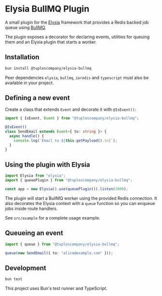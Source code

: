 # Elysia BullMQ Plugin

A small plugin for the [Elysia](https://elysiajs.com) framework that provides a
Redis backed job queue using [BullMQ](https://docs.bullmq.io/).

The plugin exposes a decorator for declaring events, utilities for queuing them
and an Elysia plugin that starts a worker.

## Installation

```bash
bun install @tuplescompany/elysia-bullmq
```

Peer dependencies `elysia`, `bullmq`, `ioredis` and `typescript` must also be
available in your project.

## Defining a new event

Create a class that extends `Event` and decorate it with `@IsEvent()`:

```ts
import { IsEvent, Event } from "@tuplescompany/elysia-bullmq";

@IsEvent()
class SendEmail extends Event<{ to: string }> {
  async handle() {
    console.log(`Email to ${this.getPayload().to}`);
  }
}
```

## Using the plugin with Elysia

```ts
import Elysia from "elysia";
import { queuePlugin } from "@tuplescompany/elysia-bullmq";

const app = new Elysia().use(queuePlugin()).listen(3000);
```

The plugin will start a BullMQ worker using the provided Redis connection. It
also decorates the Elysia context with a `queue` function so you can enqueue
jobs inside route handlers.

See `src/example` for a complete usage example.

## Queueing an event

```ts
import { queue } from "@tuplescompany/elysia-bullmq";

queue(new SendEmail({ to: "alice@example.com" }));
```

## Development

```bash
bun test
```

This project uses Bun's test runner and TypeScript.

